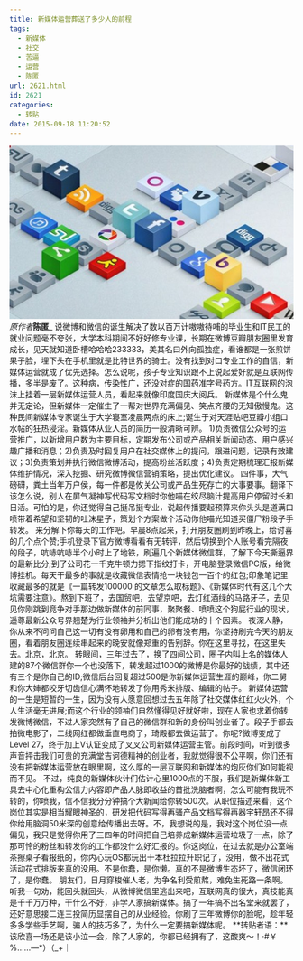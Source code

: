 ```yaml
---
title: 新媒体运营葬送了多少人的前程
tags:
  - 新媒体
  - 社交
  - 苦逼
  - 运营
  - 陈匿
url: 2621.html
id: 2621
categories:
  - 转贴
date: 2015-09-18 11:20:52
---
```


[![新媒体](/images/uploads/2015/09/新媒体.jpg)](/images/uploads/2015/09/新媒体.jpg) _原作者_**陈匿**_ 说微博和微信的诞生解决了数以百万计嗷嗷待哺的毕业生和IT民工的就业问题毫不夸张，大学本科期间不好好修专业课，长期在微博豆瓣朋友圈里发育成长，见天就知道卧槽哈哈哈233333，美其名曰外向孤独症，看谁都是一张煎饼果子脸，埋下头在手机里就是比特世界的骑士。没有找到对口专业工作的自信，新媒体运营就成了优先选择。怎么说呢，孩子专业知识跟不上说起爱好就是互联网传播，多半是废了。这种病，传染性广，还没对症的国药准字号药方。IT互联网的泡沫上挂着一层新媒体运营人员，看起来就像印度国庆大阅兵。 新媒体是个什么鬼并无定论，但新媒体一定催生了一帮对世界充满偏见、笑点齐腰的无知傲慢鬼。这种民间新媒体专家诞生于大学寝室凌晨两点的床上;诞生于对天涯贴吧豆瓣小组口水帖的狂热浸淫。新媒体从业人员的简历一般清晰可辨。 1)负责微信公众号的运营推广，以新增用户数为主要目标，定期发布公司或产品相关新闻动态、用户感兴趣广播和消息；2)负责及时回复用户在社交媒体上的提问，跟进问题，记录有效建议；3)负责策划并执行微信微博活动，提高粉丝活跃度；4)负责定期梳理汇报新媒体维护情况，深入挖掘、研究微博微信营销策略，提出优化建议。 四件事，大气磅礴，粪土当年万户侯，每一件都是攸关公司或产品生死存亡的大事要事。翻译下该怎么说，别人在屏气凝神写代码写文档时你他喵在绞尽脑汁提高用户停留时长和日活。可怕的是，你还觉得自己挺吊挺专业，说起传播要起预算来你头头是道满口喷带着希望和坚韧的吐沫星子，策划个方案做个活动你他喵光知道买僵尸粉段子手转发。 来分解下你每天的工作吧。早晨8点起来，打开朋友圈刷到昨晚上，给讨喜的几个点个赞;手机登录下官方微博看看有无转评，然后切换到个人账号看完隔夜的段子，吭哧吭哧半个小时上了地铁，刷遍几个新媒体微信群，了解下今天撕逼界的最新比分;到了公司花一千克牛顿力摁下指纹打卡，开电脑登录微信PC版，给微博挂机。每天干最多的事就是收藏微信表情抢一块钱包一百个的红包;印象笔记里收藏最多的就是《一篇转发100000 的文章怎么取标题》、《新媒体时代有这几个大坑需要注意》。熬到下班了，去国贸吧，去望京吧，去灯红酒绿的马路牙子，去见见你刚跳到竞争对手那边做新媒体的前同事，聚聚餐、喷喷这个狗屁行业的现状，遥尊最新公众号界翘楚为行业领袖并分析出他们能成功的十个因素。 夜深人静，你从来不问问自己这一切有没有卵用和自己的卵有没有用，你坚持刷完今天的朋友圈，看着朋友圈连续串起来的晚安就像郑重的告别辞。你在这里寻找，在这里失去。北京，北京。 转眼间，三年过去了，换了四间公司，圈子内叫上名的媒体人建的87个微信群你一个也没落下，转发超过1000的微博是你最好的战绩，其中还有三个是你自己的ID;微信后台回复超过500是你新媒体运营生涯的巅峰，你二舅和你大婶都咬牙切齿信心满怀地转发了你用秀米排版、编辑的帖子。 新媒体运营的一生是短暂的一生，因为没有人愿意回想过去五年除了社交媒体红红火火外，个人生活毫无进展;而这个行业的领袖们自然懂得见好就好啦，现在人家也求着你转发微博微信，不过人家突然有了自己的微信群和新的身份叫创业者了。段子手都去拍微电影了，二线网红都做垂直电商了，琦殿都去做运营了。你呢?微博变成了Level 27，终于加上V认证变成了叉叉公司新媒体运营主管。前段时间，听到很多声音抨击我们可贵的充满堂吉诃德精神的创业者，我就觉得很不公平啊，你们还有没有把新媒体运营放在眼里啊，这么厚的一层互联网和新媒体的炮灰你们如何能视而不见。 不过，纯良的新媒体伙计们估计心里1000点的不服，我们是新媒体新工具去中心化重构公信力内容即产品人脉即收益的首批洗脑者啊，怎么可能有我玩不转的，你喷我，信不信我分分钟搞个大新闻给你转500次。从职位描述来看，这个岗位其实是相当耀眼神圣的，研发把代码写得再骚产品文档写得再器宇轩昂还不得你给用脑洞50米深的创意给传播出去呀。不，我想说的是，我对这个岗位没一点偏见，我只是觉得你用了三四年的时间把自己培养成新媒体运营垃圾了一点，除了那可怜的粉丝和转发你的工作都没什么好汇报的。你这岗位，在过去就是办公室端茶擦桌子看报纸的，你内心玩OS都玩出十本杜拉拉升职记了，没用，做不出花式活动花式排版来真的没用。不是你蠢，是你懒。真的不是微博生态坏了，微信闭环了，是你蠢。 朋友们，日月穿梭催人老，为争名利受煎熬，难免生死路一条啊。听我一句劝，能回头就回头，从微博微信里逃出来吧，互联网真的很大，真技能真是千千万万种，干什么不好，非学人家搞新媒体。搞了一年搞不出名堂来就罢了，还好意思接二连三投简历显摆自己的从业经验。你刷了三年微博你的脸呢，趁年轻多多学些手艺啊，骗人的技巧多了，为什么一定要搞新媒体呢。 **转贴者语：**该欣喜一场还是该小泣一会，除了人家的，你都已经拥有了，这酸爽～！·#￥%……—*）（_+｜